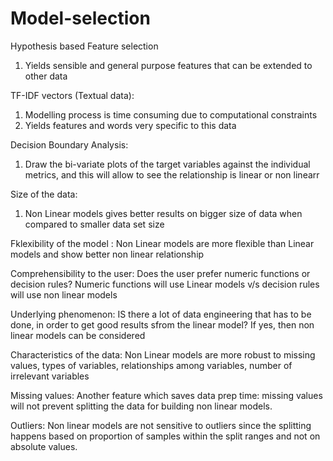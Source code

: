 # Model-selection

Hypothesis based Feature selection
1) Yields sensible and general purpose features that can be extended to other data

TF-IDF vectors (Textual data):
1) Modelling process is time consuming due to computational constraints
2) Yields features and words very specific to this data

Decision Boundary Analysis:
1) Draw the bi-variate plots of the target variables against the individual metrics, and this will allow to see the relationship is linear or non linearr

Size of the data:
1) Non Linear models gives better results on bigger size of data when compared to smaller data set size

Fklexibility of the model : Non Linear models are more flexible than Linear models and show better non linear relationship

Comprehensibility to the user: Does the user prefer numeric functions or decision rules? Numeric functions will use Linear models v/s decision rules will use non linear models

Underlying phenomenon: IS there a lot of data engineering that has to be done, in order to get good results sfrom the linear model? If yes, then non linear models can be considered

Characteristics of the data: Non Linear models are more robust to missing values, types of variables, relationships among variables, number of irrelevant variables

Missing values: Another feature which saves data prep time: missing values will not prevent splitting the data for building non linear models.

Outliers: Non linear models are not sensitive to outliers since the splitting happens based on proportion of samples within the split ranges and not on absolute values.





